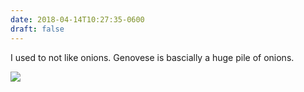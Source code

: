 ```yaml
---
date: 2018-04-14T10:27:35-0600
draft: false
---
```


I used to not like onions. Genovese is bascially a huge pile of onions.

![](/images/2018/0eaa177c14.jpg)

